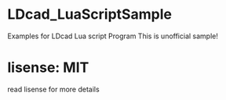 # LDcad_LuaScriptSample
Examples for LDcad Lua script Program
This is unofficial sample!

# lisense: MIT
read lisense for more details